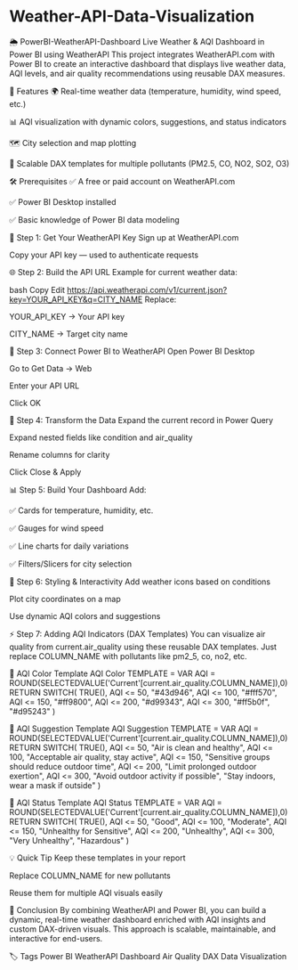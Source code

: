 # Weather-API-Data-Visualization

🌦️ PowerBI-WeatherAPI-Dashboard
Live Weather & AQI Dashboard in Power BI using WeatherAPI
This project integrates WeatherAPI.com with Power BI to create an interactive dashboard that displays live weather data, AQI levels, and air quality recommendations using reusable DAX measures.

📌 Features
🌍 Real-time weather data (temperature, humidity, wind speed, etc.)

📊 AQI visualization with dynamic colors, suggestions, and status indicators

🗺️ City selection and map plotting

🔄 Scalable DAX templates for multiple pollutants (PM2.5, CO, NO2, SO2, O3)

🛠️ Prerequisites
✅ A free or paid account on WeatherAPI.com

✅ Power BI Desktop installed

✅ Basic knowledge of Power BI data modeling

🔑 Step 1: Get Your WeatherAPI Key
Sign up at WeatherAPI.com

Copy your API key — used to authenticate requests

🌐 Step 2: Build the API URL
Example for current weather data:

bash
Copy
Edit
https://api.weatherapi.com/v1/current.json?key=YOUR_API_KEY&q=CITY_NAME
Replace:

YOUR_API_KEY → Your API key

CITY_NAME → Target city name

🧠 Step 3: Connect Power BI to WeatherAPI
Open Power BI Desktop

Go to Get Data → Web

Enter your API URL

Click OK

🧹 Step 4: Transform the Data
Expand the current record in Power Query

Expand nested fields like condition and air_quality

Rename columns for clarity

Click Close & Apply

📊 Step 5: Build Your Dashboard
Add:

✅ Cards for temperature, humidity, etc.

✅ Gauges for wind speed

✅ Line charts for daily variations

✅ Filters/Slicers for city selection

🎨 Step 6: Styling & Interactivity
Add weather icons based on conditions

Plot city coordinates on a map

Use dynamic AQI colors and suggestions

⚡ Step 7: Adding AQI Indicators (DAX Templates)
You can visualize air quality from current.air_quality using these reusable DAX templates.
Just replace COLUMN_NAME with pollutants like pm2_5, co, no2, etc.

🎨 AQI Color Template
AQI Color TEMPLATE =
VAR AQI = ROUND(SELECTEDVALUE('Current'[current.air_quality.COLUMN_NAME]),0)
RETURN
SWITCH(
TRUE(),
AQI <= 50, "#43d946",
AQI <= 100, "#fff570",
AQI <= 150, "#ff9800",
AQI <= 200, "#d99343",
AQI <= 300, "#ff5b0f",
"#d95243"
)

🎨 AQI Suggestion Template
AQI Suggestion TEMPLATE =
VAR AQI = ROUND(SELECTEDVALUE('Current'[current.air_quality.COLUMN_NAME]),0)
RETURN
SWITCH(
TRUE(),
AQI <= 50, "Air is clean and healthy",
AQI <= 100, "Acceptable air quality, stay active",
AQI <= 150, "Sensitive groups should reduce outdoor time",
AQI <= 200, "Limit prolonged outdoor exertion",
AQI <= 300, "Avoid outdoor activity if possible",
"Stay indoors, wear a mask if outside"
)

🎨 AQI Status Template
AQI Status TEMPLATE =
VAR AQI = ROUND(SELECTEDVALUE('Current'[current.air_quality.COLUMN_NAME]),0)
RETURN
SWITCH(
TRUE(),
AQI <= 50, "Good",
AQI <= 100, "Moderate",
AQI <= 150, "Unhealthy for Sensitive",
AQI <= 200, "Unhealthy",
AQI <= 300, "Very Unhealthy",
"Hazardous"
)


💡 Quick Tip
Keep these templates in your report

Replace COLUMN_NAME for new pollutants

Reuse them for multiple AQI visuals easily

🎉 Conclusion
By combining WeatherAPI and Power BI, you can build a dynamic, real-time weather dashboard enriched with AQI insights and custom DAX-driven visuals.
This approach is scalable, maintainable, and interactive for end-users.

🏷️ Tags
Power BI WeatherAPI Dashboard Air Quality DAX Data Visualization
